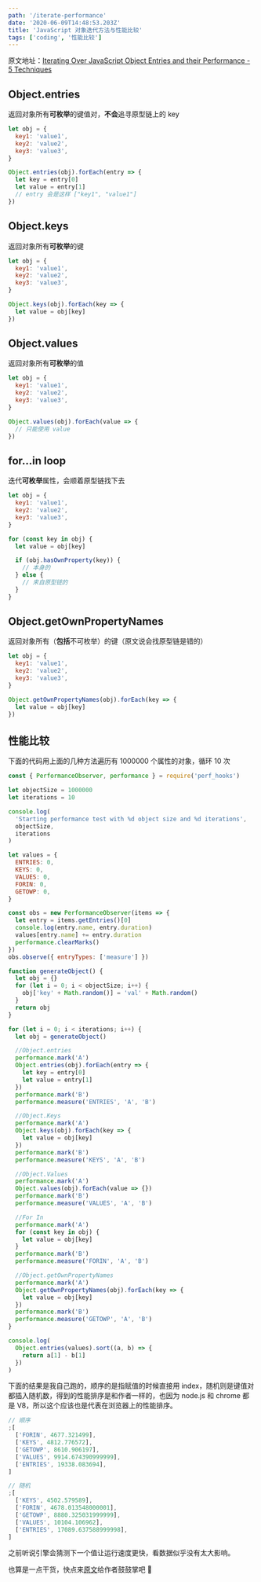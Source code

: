 ```yaml
---
path: '/iterate-performance'
date: '2020-06-09T14:48:53.203Z'
title: 'JavaScript 对象迭代方法与性能比较'
tags: ['coding', '性能比较']
---
```


原文地址：[Iterating Over JavaScript Object Entries and their Performance - 5 Techniques](https://hackernoon.com/5-techniques-to-iterate-over-javascript-object-entries-and-their-performance-6602dcb708a8)

## Object.entries

返回对象所有**可枚举**的键值对，**不会**追寻原型链上的 key

```javascript
let obj = {
  key1: 'value1',
  key2: 'value2',
  key3: 'value3',
}

Object.entries(obj).forEach(entry => {
  let key = entry[0]
  let value = entry[1]
  // entry 会是这样 ["key1", "value1"]
})
```

## Object.keys

返回对象所有**可枚举**的键

```javascript
let obj = {
  key1: 'value1',
  key2: 'value2',
  key3: 'value3',
}

Object.keys(obj).forEach(key => {
  let value = obj[key]
})
```

## Object.values

返回对象所有**可枚举**的值

```javascript
let obj = {
  key1: 'value1',
  key2: 'value2',
  key3: 'value3',
}

Object.values(obj).forEach(value => {
  // 只能使用 value
})
```

## for…in loop

迭代**可枚举**属性，会顺着原型链找下去

```javascript
let obj = {
  key1: 'value1',
  key2: 'value2',
  key3: 'value3',
}

for (const key in obj) {
  let value = obj[key]

  if (obj.hasOwnProperty(key)) {
    // 本身的
  } else {
    // 来自原型链的
  }
}
```

## Object.getOwnPropertyNames

返回对象所有（**包括**不可枚举）的键（原文说会找原型链是错的）

```javascript
let obj = {
  key1: 'value1',
  key2: 'value2',
  key3: 'value3',
}

Object.getOwnPropertyNames(obj).forEach(key => {
  let value = obj[key]
})
```

## 性能比较

下面的代码用上面的几种方法遍历有 1000000 个属性的对象，循环 10 次

```javascript
const { PerformanceObserver, performance } = require('perf_hooks')

let objectSize = 1000000
let iterations = 10

console.log(
  'Starting performance test with %d object size and %d iterations',
  objectSize,
  iterations
)

let values = {
  ENTRIES: 0,
  KEYS: 0,
  VALUES: 0,
  FORIN: 0,
  GETOWP: 0,
}

const obs = new PerformanceObserver(items => {
  let entry = items.getEntries()[0]
  console.log(entry.name, entry.duration)
  values[entry.name] += entry.duration
  performance.clearMarks()
})
obs.observe({ entryTypes: ['measure'] })

function generateObject() {
  let obj = {}
  for (let i = 0; i < objectSize; i++) {
    obj['key' + Math.random()] = 'val' + Math.random()
  }
  return obj
}

for (let i = 0; i < iterations; i++) {
  let obj = generateObject()

  //Object.entries
  performance.mark('A')
  Object.entries(obj).forEach(entry => {
    let key = entry[0]
    let value = entry[1]
  })
  performance.mark('B')
  performance.measure('ENTRIES', 'A', 'B')

  //Object.Keys
  performance.mark('A')
  Object.keys(obj).forEach(key => {
    let value = obj[key]
  })
  performance.mark('B')
  performance.measure('KEYS', 'A', 'B')

  //Object.Values
  performance.mark('A')
  Object.values(obj).forEach(value => {})
  performance.mark('B')
  performance.measure('VALUES', 'A', 'B')

  //For In
  performance.mark('A')
  for (const key in obj) {
    let value = obj[key]
  }
  performance.mark('B')
  performance.measure('FORIN', 'A', 'B')

  //Object.getOwnPropertyNames
  performance.mark('A')
  Object.getOwnPropertyNames(obj).forEach(key => {
    let value = obj[key]
  })
  performance.mark('B')
  performance.measure('GETOWP', 'A', 'B')
}

console.log(
  Object.entries(values).sort((a, b) => {
    return a[1] - b[1]
  })
)
```

下面的结果是我自己跑的，顺序的是指赋值的时候直接用 index，随机则是键值对都插入随机数，得到的性能排序是和作者一样的，也因为 node.js 和 chrome 都是 V8，所以这个应该也是代表在浏览器上的性能排序。

```javascript
// 顺序
;[
  ['FORIN', 4677.321499],
  ['KEYS', 4812.776572],
  ['GETOWP', 8610.906197],
  ['VALUES', 9914.674390999999],
  ['ENTRIES', 19338.083694],
]

// 随机
;[
  ['KEYS', 4502.579589],
  ['FORIN', 4678.013548000001],
  ['GETOWP', 8880.325031999999],
  ['VALUES', 10104.106962],
  ['ENTRIES', 17089.637588999998],
]
```

之前听说引擎会猜测下一个值让运行速度更快，看数据似乎没有太大影响。

也算是一点干货，快点来[原文](https://hackernoon.com/5-techniques-to-iterate-over-javascript-object-entries-and-their-performance-6602dcb708a8)给作者鼓鼓掌吧 👏
